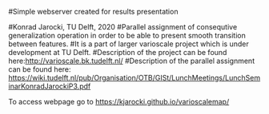 #Simple webserver created for results presentation

#Konrad Jarocki, TU Delft, 2020
#Parallel assignment of consequtive generalization operation in order to be able to present smooth transition between features. 
#It is a part of larger varioscale project which is under development at TU Delft.
#Description of the project can be found here:http://varioscale.bk.tudelft.nl/
#Description of the parallel assignment can be found here: https://wiki.tudelft.nl/pub/Organisation/OTB/GISt/LunchMeetings/LunchSeminarKonradJarockiP3.pdf

To access webpage go to https://kjarocki.github.io/varioscalemap/
